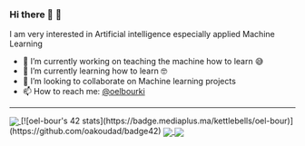 ### Hi there 🤖 👋

I am very interested in Artificial intelligence especially applied Machine Learning 
- 🔭 I’m currently working on teaching the machine how to learn 😅
- 🌱 I’m currently learning how to learn 🤓
- 🧐 I’m looking to collaborate on Machine learning projects
- 📫 How to reach me: [@oelbourki](https://twitter.com/oelbourki)
----------------------------------------------------------------------------
 <a href="https://github.com/oelbourki?tab=repositories">
 <img align="center" src="https://badge.mediaplus.ma/kettlebells/oel-bour">

</a>
[![oel-bour's 42 stats](https://badge.mediaplus.ma/kettlebells/oel-bour)](https://github.com/oakoudad/badge42)
 <a href="https://github.com/oelbourki?tab=repositories">
 <img align="center" src="https://github-readme-stats.vercel.app/api?username=oelbourki&line_height=40&show_icons=true&theme=dark">
  <img align="center" src="https://github-readme-stats.vercel.app/api/top-langs/?username=oelbourki&theme=dark"/>
</a>

<!--
[![oel-bour's 42 stats](https://badge42.herokuapp.com/api/stats/oel-bour)](https://github.com/JaeSeoKim/badge42)
[![42 Profile Card](https://1337-readme.vercel.app/api/profile?cursus=42&email=hide&login=oel-bour)](https://github.com/mohouyizme/1337-readme)
[![42 Profile Card](https://1337-readme.vercel.app/api/profile?cursus=42&email=hide&login=oel-bour)](https://github.com/mohouyizme/1337-readme)
**elbourki1/elbourki1** is a ✨ _special_ ✨ repository because its `README.md` (this file) appears on your GitHub profile.
![Elbourki's github stats](https://github-readme-stats.vercel.app/api?username=oelbourki&show_icons=true&theme=dark)
[![42 Profile Card](https://1337-readme.vercel.app/api/profile?cursus=42cursus&login=oel-bour)](https://github.com/mohouyizme/1337-readme)
<a href="https://github.com/oelbourki?tab=repositories">
  <img align="center" src="https://1337-readme.vercel.app/api/profile?cursus=42cursus&login=oel-bour"/>
 </a>
  <img align="center" src="https://1337-readme.vercel.app/api/profile?cursus=42&email=hide&login=oel-bour"/>
Here are some ideas to get you started:

- 🔭 I’m currently working on ...
- 🌱 I’m currently learning ...
- 👯 I’m looking to collaborate on ...
- 🤔 I’m looking for help with ...
- 💬 Ask me about ...
- 📫 How to reach me: ...
- 😄 Pronouns: ...
- ⚡ Fun fact: ...
-->
